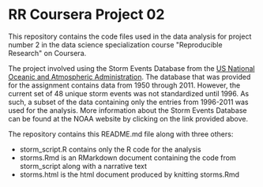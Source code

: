 # RR Coursera Project 02

This repository contains the code files used in the data analysis for project number 2 in the data science specialization course "Reproducible Research" on Coursera.

The project involved using the Storm Events Database from the [US National Oceanic and Atmospheric Administration](https://www.ncdc.noaa.gov/stormevents/details.jsp?type=eventtype). The database that was provided for the assignment contains data from 1950 through 2011. However, the current set of 48 unique storm events was not standardized until 1996. As such, a subset of the data containing only the entries from 1996-2011 was used for the analysis. More information about the Storm Events Database can be found at the NOAA website by clicking on the link provided above.

The repository contains this README.md file along with three others:
* storm_script.R contains only the R code for the analysis
* storms.Rmd is an RMarkdown document containing the code from storm_script along with a narrative text
* storms.html is the html document produced by knitting storms.Rmd
